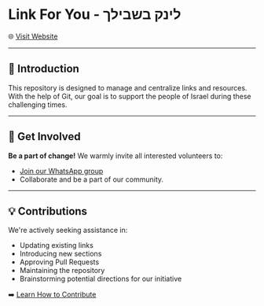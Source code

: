 # **Link For You - לינק בשבילך**

🌐 [Visit Website](https://4tal.github.io/ConnectPortal/)

---

## 📖 **Introduction**

This repository is designed to manage and centralize links and resources. With the help of Git, our goal is to support the people of Israel during these challenging times.

---

## 🤝 **Get Involved**

**Be a part of change!**
We warmly invite all interested volunteers to:

- [Join our WhatsApp group](https://chat.whatsapp.com/JjD8eijWfDXD10QbM2VyaX)
- Collaborate and be a part of our community.

---

## 💡 **Contributions**

We're actively seeking assistance in:

- Updating existing links
- Introducing new sections
- Approving Pull Requests
- Maintaining the repository
- Brainstorming potential directions for our initiative

➡️ [Learn How to Contribute](https://4tal.github.io/ConnectPortal/docs/contribute.html)
